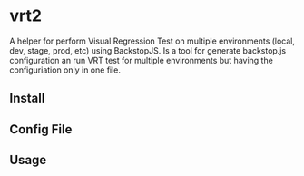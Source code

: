 # vrt2
A helper for perform Visual Regression Test on multiple environments (local, dev, stage, prod, etc) using BackstopJS.
Is a tool for generate backstop.js configuration an run VRT test for multiple environments but having the configuriation only in one file.


## Install


## Config File


## Usage
  





